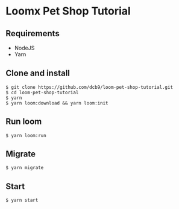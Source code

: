 Loomx Pet Shop Tutorial
========================================

## Requirements

- NodeJS
- Yarn

## Clone and install

```shell
$ git clone https://github.com/dcb9/loom-pet-shop-tutorial.git
$ cd loom-pet-shop-tutorial
$ yarn
$ yarn loom:download && yarn loom:init
```

## Run loom

```shell
$ yarn loom:run
```

## Migrate

```shell
$ yarn migrate
```

## Start

```shell
$ yarn start
```

